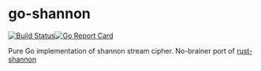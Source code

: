 # go-shannon 
[![Build Status](https://travis-ci.org/chatoooo/go-shannon.svg?branch=master)](https://travis-ci.org/chatoooo/go-shannon)[![Go Report Card](https://goreportcard.com/badge/github.com/chatoooo/go-shannon)](https://goreportcard.com/report/github.com/chatoooo/go-shannon)

Pure Go implementation of shannon stream cipher. No-brainer port of [rust-shannon](https://github.com/plietar/rust-shannon)

